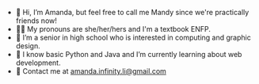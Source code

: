 - 👋 Hi, I’m Amanda, but feel free to call me Mandy since we're practically friends now! 
- 👩🏻 My pronouns are she/her/hers and I'm a textbook ENFP.
- 👀 I’m a senior in high school who is interested in computing and graphic design.
- 🌱 I know basic Python and Java and I’m currently learning about web development.
- 📨 Contact me at amanda.infinity.li@gmail.com

<!---
indiecannoli/indiecannoli is a ✨ special ✨ repository because its `README.md` (this file) appears on your GitHub profile.
You can click the Preview link to take a look at your changes.
--->

